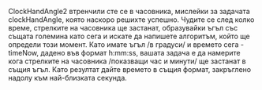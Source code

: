 ClockHandAngle2 
втренчили сте се в часовника, мислейки за задачата clockHandAngle, която наскоро решихте успешно. Чудите се след колко време, стрелките на часовника ще застанат, образувайки ъгъл със същата големина като сега и искате да напишете алгоритъм, който ще определи този момент.
Като имате ъгъл /в градуси/ и времето сега - timeNow, дадено във формат h:mm:ss, вашата задача е да намерите кога стрелките на часовника /показващи час и минути/ ще застанат в същия ъгъл. 
Като резултат дайте времето в същия формат, закръглено надолу към най-близката секунда.
